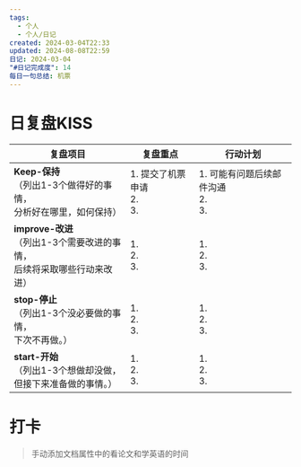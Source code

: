 ```yaml
---
tags:
  - 个人
  - 个人/日记
created: 2024-03-04T22:33
updated: 2024-08-08T22:59
日记: 2024-03-04
"#日记完成度": 14
每日一句总结: 机票
---
```



# 日复盘KISS
| **复盘项目**                                             | **复盘重点**                 | **行动计划**                     |
| ---------------------------------------------------- | ------------------------ | ---------------------------- |
| **Keep-保持**<br>（列出1-3个做得好的事情，<br>   分析好在哪里，如何保持）     | 1.  提交了机票申请<br>2. <br>3. | 1.  可能有问题后续邮件沟通<br>2. <br>3. |
| **improve-改进**<br>（列出1-3个需要改进的事情，<br>  后续将采取哪些行动来改进） | 1.  <br>2. <br>3.        | 1.  <br>2. <br>3.            |
| **stop-停止**<br>（列出1-3个没必要做的事情，<br>下次不再做。）            | 1.  <br>2. <br>3.        | 1.  <br>2. <br>3.            |
| **start-开始**<br>（列出1-3个想做却没做，<br>但接下来准备做的事情。）        | 1.  <br>2. <br>3.        | 1.  <br>2. <br>3.            |


# 打卡
> 手动添加文档属性中的看论文和学英语的时间


